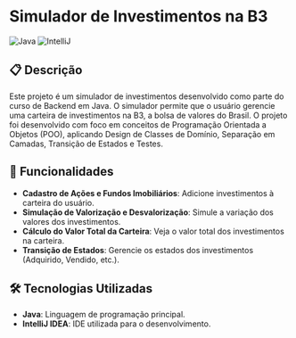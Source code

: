 # Simulador de Investimentos na B3

![Java](https://img.shields.io/badge/Java-ED8B00?style=for-the-badge&logo=java&logoColor=white)
![IntelliJ](https://img.shields.io/badge/IntelliJ%20IDEA-000000?style=for-the-badge&logo=intellij-idea&logoColor=white)

## 📋 Descrição

Este projeto é um simulador de investimentos desenvolvido como parte do curso de Backend em Java. O simulador permite que o usuário gerencie uma carteira de investimentos na B3, a bolsa de valores do Brasil. O projeto foi desenvolvido com foco em conceitos de Programação Orientada a Objetos (POO), aplicando Design de Classes de Domínio, Separação em Camadas, Transição de Estados e Testes.

## 🚀 Funcionalidades

- **Cadastro de Ações e Fundos Imobiliários**: Adicione investimentos à carteira do usuário.
- **Simulação de Valorização e Desvalorização**: Simule a variação dos valores dos investimentos.
- **Cálculo do Valor Total da Carteira**: Veja o valor total dos investimentos na carteira.
- **Transição de Estados**: Gerencie os estados dos investimentos (Adquirido, Vendido, etc.).

## 🛠️ Tecnologias Utilizadas

- **Java**: Linguagem de programação principal.
- **IntelliJ IDEA**: IDE utilizada para o desenvolvimento.



